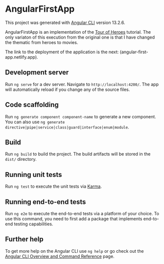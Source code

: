 # AngularFirstApp

This project was generated with [Angular CLI](https://github.com/angular/angular-cli) version 13.2.6.

AngularFirstApp is an implementation of the [Tour of Heroes](https://angular.io/tutorial) tutorial. The only variaton of this execution from the original one is that I have changed the thematic from heroes to movies.

The link to the deployment of the application is the next: (angular-first-app.netlify.app).

## Development server

Run `ng serve` for a dev server. Navigate to `http://localhost:4200/`. The app will automatically reload if you change any of the source files.

## Code scaffolding

Run `ng generate component component-name` to generate a new component. You can also use `ng generate directive|pipe|service|class|guard|interface|enum|module`.

## Build

Run `ng build` to build the project. The build artifacts will be stored in the `dist/` directory.

## Running unit tests

Run `ng test` to execute the unit tests via [Karma](https://karma-runner.github.io).

## Running end-to-end tests

Run `ng e2e` to execute the end-to-end tests via a platform of your choice. To use this command, you need to first add a package that implements end-to-end testing capabilities.

## Further help

To get more help on the Angular CLI use `ng help` or go check out the [Angular CLI Overview and Command Reference](https://angular.io/cli) page.
